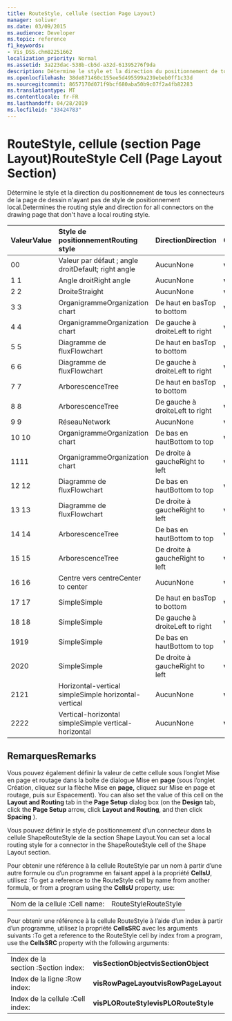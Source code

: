 ```yaml
---
title: RouteStyle, cellule (section Page Layout)
manager: soliver
ms.date: 03/09/2015
ms.audience: Developer
ms.topic: reference
f1_keywords:
- Vis_DSS.chm82251662
localization_priority: Normal
ms.assetid: 3a223dac-538b-cb5d-a32d-61395276f9da
description: Détermine le style et la direction du positionnement de tous les connecteurs de la page de dessin n'ayant pas de style de positionnement local.
ms.openlocfilehash: 38de871460c155ee5d495599a239ebeb0ff1c33d
ms.sourcegitcommit: 8657170d071f9bcf680aba50b9c07f2a4fb82283
ms.translationtype: MT
ms.contentlocale: fr-FR
ms.lasthandoff: 04/28/2019
ms.locfileid: "33424783"
---
```

# <a name="routestyle-cell-page-layout-section"></a><span data-ttu-id="13eba-103">RouteStyle, cellule (section Page Layout)</span><span class="sxs-lookup"><span data-stu-id="13eba-103">RouteStyle Cell (Page Layout Section)</span></span>

<span data-ttu-id="13eba-104">Détermine le style et la direction du positionnement de tous les connecteurs de la page de dessin n'ayant pas de style de positionnement local.</span><span class="sxs-lookup"><span data-stu-id="13eba-104">Determines the routing style and direction for all connectors on the drawing page that don't have a local routing style.</span></span>
  
|<span data-ttu-id="13eba-105">**Valeur**</span><span class="sxs-lookup"><span data-stu-id="13eba-105">**Value**</span></span>|<span data-ttu-id="13eba-106">**Style de positionnement**</span><span class="sxs-lookup"><span data-stu-id="13eba-106">**Routing style**</span></span>|<span data-ttu-id="13eba-107">**Direction**</span><span class="sxs-lookup"><span data-stu-id="13eba-107">**Direction**</span></span>|<span data-ttu-id="13eba-108">**Constante d'automation**</span><span class="sxs-lookup"><span data-stu-id="13eba-108">**Automation constant**</span></span>|
|:-----|:-----|:-----|:-----|
|<span data-ttu-id="13eba-109">0</span><span class="sxs-lookup"><span data-stu-id="13eba-109">0</span></span>  <br/> |<span data-ttu-id="13eba-110">Valeur par défaut ; angle droit</span><span class="sxs-lookup"><span data-stu-id="13eba-110">Default; right angle</span></span>  <br/> |<span data-ttu-id="13eba-111">Aucun</span><span class="sxs-lookup"><span data-stu-id="13eba-111">None</span></span>  <br/> |<span data-ttu-id="13eba-112">**visLORouteDefault**</span><span class="sxs-lookup"><span data-stu-id="13eba-112">**visLORouteDefault**</span></span> <br/> |
|<span data-ttu-id="13eba-113">1 </span><span class="sxs-lookup"><span data-stu-id="13eba-113">1</span></span>  <br/> |<span data-ttu-id="13eba-114">Angle droit</span><span class="sxs-lookup"><span data-stu-id="13eba-114">Right angle</span></span>  <br/> |<span data-ttu-id="13eba-115">Aucun</span><span class="sxs-lookup"><span data-stu-id="13eba-115">None</span></span>  <br/> |<span data-ttu-id="13eba-116">**visLORouteRightAngle**</span><span class="sxs-lookup"><span data-stu-id="13eba-116">**visLORouteRightAngle**</span></span> <br/> |
|<span data-ttu-id="13eba-117">2 </span><span class="sxs-lookup"><span data-stu-id="13eba-117">2</span></span>  <br/> |<span data-ttu-id="13eba-118">Droite</span><span class="sxs-lookup"><span data-stu-id="13eba-118">Straight</span></span>  <br/> |<span data-ttu-id="13eba-119">Aucun</span><span class="sxs-lookup"><span data-stu-id="13eba-119">None</span></span>  <br/> |<span data-ttu-id="13eba-120">**visLORouteStraight**</span><span class="sxs-lookup"><span data-stu-id="13eba-120">**visLORouteStraight**</span></span> <br/> |
|<span data-ttu-id="13eba-121">3 </span><span class="sxs-lookup"><span data-stu-id="13eba-121">3</span></span>  <br/> |<span data-ttu-id="13eba-122">Organigramme</span><span class="sxs-lookup"><span data-stu-id="13eba-122">Organization chart</span></span>  <br/> |<span data-ttu-id="13eba-123">De haut en bas</span><span class="sxs-lookup"><span data-stu-id="13eba-123">Top to bottom</span></span>  <br/> |<span data-ttu-id="13eba-124">**visLORouteOrgChartNS**</span><span class="sxs-lookup"><span data-stu-id="13eba-124">**visLORouteOrgChartNS**</span></span> <br/> |
|<span data-ttu-id="13eba-125">4 </span><span class="sxs-lookup"><span data-stu-id="13eba-125">4</span></span>  <br/> |<span data-ttu-id="13eba-126">Organigramme</span><span class="sxs-lookup"><span data-stu-id="13eba-126">Organization chart</span></span>  <br/> |<span data-ttu-id="13eba-127">De gauche à droite</span><span class="sxs-lookup"><span data-stu-id="13eba-127">Left to right</span></span>  <br/> |<span data-ttu-id="13eba-128">**visLORouteOrgChartWE**</span><span class="sxs-lookup"><span data-stu-id="13eba-128">**visLORouteOrgChartWE**</span></span> <br/> |
|<span data-ttu-id="13eba-129">5 </span><span class="sxs-lookup"><span data-stu-id="13eba-129">5</span></span>  <br/> |<span data-ttu-id="13eba-130">Diagramme de flux</span><span class="sxs-lookup"><span data-stu-id="13eba-130">Flowchart</span></span>  <br/> |<span data-ttu-id="13eba-131">De haut en bas</span><span class="sxs-lookup"><span data-stu-id="13eba-131">Top to bottom</span></span>  <br/> |<span data-ttu-id="13eba-132">**visLORouteFlowchartNS**</span><span class="sxs-lookup"><span data-stu-id="13eba-132">**visLORouteFlowchartNS**</span></span> <br/> |
|<span data-ttu-id="13eba-133">6 </span><span class="sxs-lookup"><span data-stu-id="13eba-133">6</span></span>  <br/> |<span data-ttu-id="13eba-134">Diagramme de flux</span><span class="sxs-lookup"><span data-stu-id="13eba-134">Flowchart</span></span>  <br/> |<span data-ttu-id="13eba-135">De gauche à droite</span><span class="sxs-lookup"><span data-stu-id="13eba-135">Left to right</span></span>  <br/> |<span data-ttu-id="13eba-136">**visLORouteFlowchartWE**</span><span class="sxs-lookup"><span data-stu-id="13eba-136">**visLORouteFlowchartWE**</span></span> <br/> |
|<span data-ttu-id="13eba-137">7 </span><span class="sxs-lookup"><span data-stu-id="13eba-137">7</span></span>  <br/> |<span data-ttu-id="13eba-138">Arborescence</span><span class="sxs-lookup"><span data-stu-id="13eba-138">Tree</span></span>  <br/> |<span data-ttu-id="13eba-139">De haut en bas</span><span class="sxs-lookup"><span data-stu-id="13eba-139">Top to bottom</span></span>  <br/> |<span data-ttu-id="13eba-140">**visLORouteTreeNS**</span><span class="sxs-lookup"><span data-stu-id="13eba-140">**visLORouteTreeNS**</span></span> <br/> |
|<span data-ttu-id="13eba-141">8 </span><span class="sxs-lookup"><span data-stu-id="13eba-141">8</span></span>  <br/> |<span data-ttu-id="13eba-142">Arborescence</span><span class="sxs-lookup"><span data-stu-id="13eba-142">Tree</span></span>  <br/> |<span data-ttu-id="13eba-143">De gauche à droite</span><span class="sxs-lookup"><span data-stu-id="13eba-143">Left to right</span></span>  <br/> |<span data-ttu-id="13eba-144">**visLORouteTreeWE**</span><span class="sxs-lookup"><span data-stu-id="13eba-144">**visLORouteTreeWE**</span></span> <br/> |
|<span data-ttu-id="13eba-145">9 </span><span class="sxs-lookup"><span data-stu-id="13eba-145">9</span></span>  <br/> |<span data-ttu-id="13eba-146">Réseau</span><span class="sxs-lookup"><span data-stu-id="13eba-146">Network</span></span>  <br/> |<span data-ttu-id="13eba-147">Aucun</span><span class="sxs-lookup"><span data-stu-id="13eba-147">None</span></span>  <br/> |<span data-ttu-id="13eba-148">**visLORouteNetwork**</span><span class="sxs-lookup"><span data-stu-id="13eba-148">**visLORouteNetwork**</span></span> <br/> |
|<span data-ttu-id="13eba-149">10 </span><span class="sxs-lookup"><span data-stu-id="13eba-149">10</span></span>  <br/> |<span data-ttu-id="13eba-150">Organigramme</span><span class="sxs-lookup"><span data-stu-id="13eba-150">Organization chart</span></span>  <br/> |<span data-ttu-id="13eba-151">De bas en haut</span><span class="sxs-lookup"><span data-stu-id="13eba-151">Bottom to top</span></span>  <br/> |<span data-ttu-id="13eba-152">**visLORouteOrgChartSN**</span><span class="sxs-lookup"><span data-stu-id="13eba-152">**visLORouteOrgChartSN**</span></span> <br/> |
|<span data-ttu-id="13eba-153">11</span><span class="sxs-lookup"><span data-stu-id="13eba-153">11</span></span>  <br/> |<span data-ttu-id="13eba-154">Organigramme</span><span class="sxs-lookup"><span data-stu-id="13eba-154">Organization chart</span></span>  <br/> |<span data-ttu-id="13eba-155">De droite à gauche</span><span class="sxs-lookup"><span data-stu-id="13eba-155">Right to left</span></span>  <br/> |<span data-ttu-id="13eba-156">**visLORouteOrgChartEW**</span><span class="sxs-lookup"><span data-stu-id="13eba-156">**visLORouteOrgChartEW**</span></span> <br/> |
|<span data-ttu-id="13eba-157">12 </span><span class="sxs-lookup"><span data-stu-id="13eba-157">12</span></span>  <br/> |<span data-ttu-id="13eba-158">Diagramme de flux</span><span class="sxs-lookup"><span data-stu-id="13eba-158">Flowchart</span></span>  <br/> |<span data-ttu-id="13eba-159">De bas en haut</span><span class="sxs-lookup"><span data-stu-id="13eba-159">Bottom to top</span></span>  <br/> |<span data-ttu-id="13eba-160">**visLORouteFlowchartSN**</span><span class="sxs-lookup"><span data-stu-id="13eba-160">**visLORouteFlowchartSN**</span></span> <br/> |
|<span data-ttu-id="13eba-161">13 </span><span class="sxs-lookup"><span data-stu-id="13eba-161">13</span></span>  <br/> |<span data-ttu-id="13eba-162">Diagramme de flux</span><span class="sxs-lookup"><span data-stu-id="13eba-162">Flowchart</span></span>  <br/> |<span data-ttu-id="13eba-163">De droite à gauche</span><span class="sxs-lookup"><span data-stu-id="13eba-163">Right to left</span></span>  <br/> |<span data-ttu-id="13eba-164">**visLORouteFlowchartEW**</span><span class="sxs-lookup"><span data-stu-id="13eba-164">**visLORouteFlowchartEW**</span></span> <br/> |
|<span data-ttu-id="13eba-165">14 </span><span class="sxs-lookup"><span data-stu-id="13eba-165">14</span></span>  <br/> |<span data-ttu-id="13eba-166">Arborescence</span><span class="sxs-lookup"><span data-stu-id="13eba-166">Tree</span></span>  <br/> |<span data-ttu-id="13eba-167">De bas en haut</span><span class="sxs-lookup"><span data-stu-id="13eba-167">Bottom to top</span></span>  <br/> |<span data-ttu-id="13eba-168">**visLORouteTreeSN**</span><span class="sxs-lookup"><span data-stu-id="13eba-168">**visLORouteTreeSN**</span></span> <br/> |
|<span data-ttu-id="13eba-169">15 </span><span class="sxs-lookup"><span data-stu-id="13eba-169">15</span></span>  <br/> |<span data-ttu-id="13eba-170">Arborescence</span><span class="sxs-lookup"><span data-stu-id="13eba-170">Tree</span></span>  <br/> |<span data-ttu-id="13eba-171">De droite à gauche</span><span class="sxs-lookup"><span data-stu-id="13eba-171">Right to left</span></span>  <br/> |<span data-ttu-id="13eba-172">**visLORouteTreeEW**</span><span class="sxs-lookup"><span data-stu-id="13eba-172">**visLORouteTreeEW**</span></span> <br/> |
|<span data-ttu-id="13eba-173">16 </span><span class="sxs-lookup"><span data-stu-id="13eba-173">16</span></span>  <br/> |<span data-ttu-id="13eba-174">Centre vers centre</span><span class="sxs-lookup"><span data-stu-id="13eba-174">Center to center</span></span>  <br/> |<span data-ttu-id="13eba-175">Aucun</span><span class="sxs-lookup"><span data-stu-id="13eba-175">None</span></span>  <br/> |<span data-ttu-id="13eba-176">**visLORouteCenterToCenter**</span><span class="sxs-lookup"><span data-stu-id="13eba-176">**visLORouteCenterToCenter**</span></span> <br/> |
|<span data-ttu-id="13eba-177">17 </span><span class="sxs-lookup"><span data-stu-id="13eba-177">17</span></span>  <br/> |<span data-ttu-id="13eba-178">Simple</span><span class="sxs-lookup"><span data-stu-id="13eba-178">Simple</span></span>  <br/> |<span data-ttu-id="13eba-179">De haut en bas</span><span class="sxs-lookup"><span data-stu-id="13eba-179">Top to bottom</span></span>  <br/> |<span data-ttu-id="13eba-180">**visLORouteSimpleNS**</span><span class="sxs-lookup"><span data-stu-id="13eba-180">**visLORouteSimpleNS**</span></span> <br/> |
|<span data-ttu-id="13eba-181">18 </span><span class="sxs-lookup"><span data-stu-id="13eba-181">18</span></span>  <br/> |<span data-ttu-id="13eba-182">Simple</span><span class="sxs-lookup"><span data-stu-id="13eba-182">Simple</span></span>  <br/> |<span data-ttu-id="13eba-183">De gauche à droite</span><span class="sxs-lookup"><span data-stu-id="13eba-183">Left to right</span></span>  <br/> |<span data-ttu-id="13eba-184">**visLORouteSimpleWE**</span><span class="sxs-lookup"><span data-stu-id="13eba-184">**visLORouteSimpleWE**</span></span> <br/> |
|<span data-ttu-id="13eba-185">19</span><span class="sxs-lookup"><span data-stu-id="13eba-185">19</span></span>  <br/> |<span data-ttu-id="13eba-186">Simple</span><span class="sxs-lookup"><span data-stu-id="13eba-186">Simple</span></span>  <br/> |<span data-ttu-id="13eba-187">De bas en haut</span><span class="sxs-lookup"><span data-stu-id="13eba-187">Bottom to top</span></span>  <br/> |<span data-ttu-id="13eba-188">**visLORouteSimpleSN**</span><span class="sxs-lookup"><span data-stu-id="13eba-188">**visLORouteSimpleSN**</span></span> <br/> |
|<span data-ttu-id="13eba-189">20</span><span class="sxs-lookup"><span data-stu-id="13eba-189">20</span></span>  <br/> |<span data-ttu-id="13eba-190">Simple</span><span class="sxs-lookup"><span data-stu-id="13eba-190">Simple</span></span>  <br/> |<span data-ttu-id="13eba-191">De droite à gauche</span><span class="sxs-lookup"><span data-stu-id="13eba-191">Right to left</span></span>  <br/> |<span data-ttu-id="13eba-192">**visLORouteSimpleEW**</span><span class="sxs-lookup"><span data-stu-id="13eba-192">**visLORouteSimpleEW**</span></span> <br/> |
|<span data-ttu-id="13eba-193"> 21</span><span class="sxs-lookup"><span data-stu-id="13eba-193">21</span></span>  <br/> |<span data-ttu-id="13eba-194">Horizontal-vertical simple</span><span class="sxs-lookup"><span data-stu-id="13eba-194">Simple horizontal-vertical</span></span>  <br/> |<span data-ttu-id="13eba-195">Aucun</span><span class="sxs-lookup"><span data-stu-id="13eba-195">None</span></span>  <br/> |<span data-ttu-id="13eba-196">**visLORouteSimpleHV**</span><span class="sxs-lookup"><span data-stu-id="13eba-196">**visLORouteSimpleHV**</span></span> <br/> |
|<span data-ttu-id="13eba-197">22</span><span class="sxs-lookup"><span data-stu-id="13eba-197">22</span></span>  <br/> |<span data-ttu-id="13eba-198">Vertical-horizontal simple</span><span class="sxs-lookup"><span data-stu-id="13eba-198">Simple vertical-horizontal</span></span>  <br/> |<span data-ttu-id="13eba-199">Aucun</span><span class="sxs-lookup"><span data-stu-id="13eba-199">None</span></span>  <br/> |<span data-ttu-id="13eba-200">**visLORouteSimpleVH**</span><span class="sxs-lookup"><span data-stu-id="13eba-200">**visLORouteSimpleVH**</span></span> <br/> |
   
## <a name="remarks"></a><span data-ttu-id="13eba-201">Remarques</span><span class="sxs-lookup"><span data-stu-id="13eba-201">Remarks</span></span>

<span data-ttu-id="13eba-202">Vous pouvez également définir la valeur  de cette cellule sous l’onglet Mise  en page et routage dans la boîte de dialogue Mise en **page** (sous l’onglet Création, cliquez sur la flèche Mise en **page,** cliquez sur Mise en page et routage, puis sur Espacement). </span><span class="sxs-lookup"><span data-stu-id="13eba-202">You can also set the value of this cell on the **Layout and Routing** tab in the **Page Setup** dialog box (on the **Design** tab, click the **Page Setup** arrow, click **Layout and Routing**, and then click **Spacing** ).</span></span> 
  
<span data-ttu-id="13eba-203">Vous pouvez définir le style de positionnement d'un connecteur dans la cellule ShapeRouteStyle de la section Shape Layout.</span><span class="sxs-lookup"><span data-stu-id="13eba-203">You can set a local routing style for a connector in the ShapeRouteStyle cell of the Shape Layout section.</span></span> 
  
<span data-ttu-id="13eba-204">Pour obtenir une référence à la cellule RouteStyle par un nom à partir d’une autre formule ou d’un programme en faisant appel à la propriété **CellsU**, utilisez :</span><span class="sxs-lookup"><span data-stu-id="13eba-204">To get a reference to the RouteStyle cell by name from another formula, or from a program using the **CellsU** property, use:</span></span> 
  
|||
|:-----|:-----|
|<span data-ttu-id="13eba-205">Nom de la cellule :</span><span class="sxs-lookup"><span data-stu-id="13eba-205">Cell name:</span></span>  <br/> |<span data-ttu-id="13eba-206">RouteStyle</span><span class="sxs-lookup"><span data-stu-id="13eba-206">RouteStyle</span></span>  <br/> |
   
<span data-ttu-id="13eba-207">Pour obtenir une référence à la cellule RouteStyle à l’aide d’un index à partir d’un programme, utilisez la propriété **CellsSRC** avec les arguments suivants :</span><span class="sxs-lookup"><span data-stu-id="13eba-207">To get a reference to the RouteStyle cell by index from a program, use the **CellsSRC** property with the following arguments:</span></span> 
  
|||
|:-----|:-----|
|<span data-ttu-id="13eba-208">Index de la section :</span><span class="sxs-lookup"><span data-stu-id="13eba-208">Section index:</span></span>  <br/> |<span data-ttu-id="13eba-209">**visSectionObject**</span><span class="sxs-lookup"><span data-stu-id="13eba-209">**visSectionObject**</span></span> <br/> |
|<span data-ttu-id="13eba-210">Index de la ligne :</span><span class="sxs-lookup"><span data-stu-id="13eba-210">Row index:</span></span>  <br/> |<span data-ttu-id="13eba-211">**visRowPageLayout**</span><span class="sxs-lookup"><span data-stu-id="13eba-211">**visRowPageLayout**</span></span> <br/> |
|<span data-ttu-id="13eba-212">Index de la cellule :</span><span class="sxs-lookup"><span data-stu-id="13eba-212">Cell index:</span></span>  <br/> |<span data-ttu-id="13eba-213">**visPLORouteStyle**</span><span class="sxs-lookup"><span data-stu-id="13eba-213">**visPLORouteStyle**</span></span> <br/> |
   


